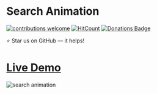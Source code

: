 # Search Animation 


[![contributions welcome](https://img.shields.io/badge/contributions-welcome-brightgreen.svg?style=flat)](https://github.com/alikinvv/search-animation/issues) [![HitCount](http://hits.dwyl.com/alikinvv/search-animation.svg)](http://hits.dwyl.com/alikinvv/search-animation) [![Donations Badge](https://yourdonation.rocks/images/badge.svg)](https://www.paypal.me/alikinvv)


:star: Star us on GitHub — it helps!

# [Live Demo](https://alikinvv.github.io/search-animation/build/ )

![search animation](https://cdn.dribbble.com/users/1773016/screenshots/5758564/2.gif)

